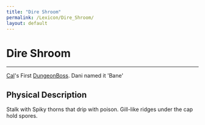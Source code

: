 ```yaml
---
title: "Dire Shroom"
permalink: /Lexicon/Dire_Shroom/
layout: default
---
```

# Dire Shroom
---
[Cal](_Characters/DivineDungeon/Cal.md)'s First [DungeonBoss](_Lexicon/DungeonBoss.md). Dani named it 'Bane'

## Physical Description
Stalk with Spiky thorns that drip with poison. Gill-like ridges under the cap hold spores.